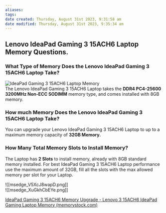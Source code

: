 ```yaml
---
aliases: 
tags: 
date created: Thursday, August 31st 2023, 9:31:58 am
date modified: Thursday, August 31st 2023, 9:35:34 am
---
```


## Lenovo IdeaPad Gaming 3 15ACH6 Laptop Memory Questions.

### What Type of Memory Does the Lenovo IdeaPad Gaming 3 15ACH6 Laptop Take?

![IdeaPad Gaming 3 15ACH6 Laptop Memory](https://www.memorystock.com/images/Laptop_memory.jpg)  
The Lenovo IdeaPad Gaming 3 15ACH6 Laptop takes the **DDR4 PC4-25600 3200MHz Non-ECC SODIMM** memory type, and comes installed with 8GB memory.

### How much Memory Does the Lenovo IdeaPad Gaming 3 15ACH6 Laptop Take?

You can upgrade your Lenovo IdeaPad Gaming 3 15ACH6 Laptop to up to a maximum memory capacity of **32GB Memory.**

### How Many Total Memory Slots to Install Memory?

The Laptop has **2 Slots** to install memory, already with 8GB standard memory installed. For best IdeaPad Gaming 3 15ACH6 Laptop performance use the maximum amount of 32GB, fill all the slots with the max allowed memory per slot for your Laptop.

![[msedge_V5XcJ8wapD.png]]  
![[msedge_XuGkhCbEYe.png]]


[IdeaPad Gaming 3 15ACH6 Memory Upgrade - Lenovo 3 15ACH6 IdeaPad Gaming Laptop Memory (memorystock.com)](https://www.memorystock.com/memory/LenovoIdeaPadGaming315ACH6.html#:~:text=The%20Laptop%20has%202%20Slots%20to%20install%20memory%2C,max%20allowed%20memory%20per%20slot%20for%20your%20Laptop.)